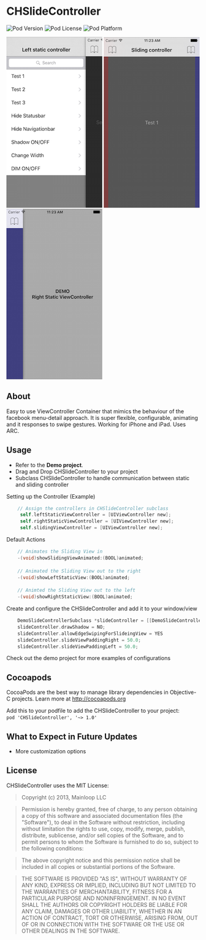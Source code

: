 CHSlideController
=================

![Pod Version](https://img.shields.io/cocoapods/v/CHSlideController.svg?style=flat)
![Pod License](https://img.shields.io/cocoapods/l/CHSlideController.svg?style=flat)
![Pod Platform](https://img.shields.io/cocoapods/p/CHSlideController.svg?style=flat)

![Alt text](Screenshots/sc1.png "Screenshot 1")
![Alt text](Screenshots/sc2.png "Screenshot 2")
![Alt text](Screenshots/sc3.png "Screenshot 3")

About
---------
Easy to use ViewController Container that mimics the behaviour of the facebook menu-detail approach. It is super flexible, configurable, animating and it responses to swipe gestures. Working for iPhone and iPad. Uses ARC.


Usage
---------
- Refer to the **Demo project**.
- Drag and Drop CHSlideController to your project
- Subclass CHSlideController to handle communication between static and sliding controller


Setting up the Controller (Example)

```objective-c
	// Assign the controllers in CHSlideController subclass
     self.leftStaticViewController = [UIViewController new];
     self.rightStaticViewController = [UIViewController new];
     self.slidingViewController = [UIViewController new];
```

Default Actions

```objective-c
	// Animates the Sliding View in
	-(void)showSlidingViewAnimated:(BOOL)animated;

	// Animated the Sliding View out to the right
	-(void)showLeftStaticView:(BOOL)animated;

	// Animted the Sliding View out to the left
	-(void)showRightStaticView:(BOOL)animated;
```

Create and configure the CHSlideController and add it to your window/view

```objective-c
    DemoSlideControllerSubclass *slideController = [[DemoSlideControllerSubclass alloc] init];
	slideController.drawShadow = NO;
	slideController.allowEdgeSwipingForSlideingView = YES
	slideController.slideViewPaddingRight = 50.0;
	slideController.slideViewPaddingLeft = 50.0;
```
Check out the demo project for more examples of configurations

Cocoapods
-------
CocoaPods are the best way to manage library dependencies in Objective-C projects.
Learn more at http://cocoapods.org

Add this to your podfile to add the CHSlideController to your project:<br /> `pod 'CHSlideController', '~> 1.0'`


What to Expect in Future Updates
-----------

+ More customization options


License
--------
CHSlideController uses the MIT License:

>Copyright (c) 2013, Mainloop LLC

>Permission is hereby granted, free of charge, to any person obtaining a copy of this software and associated documentation files (the "Software"), to deal in the Software without restriction, including without limitation the rights to use, copy, modify, merge, publish, distribute, sublicense, and/or sell copies of the Software, and to permit persons to whom the Software is furnished to do so, subject to the following conditions:

>The above copyright notice and this permission notice shall be included in all copies or substantial portions of the Software.

>THE SOFTWARE IS PROVIDED "AS IS", WITHOUT WARRANTY OF ANY KIND, EXPRESS OR IMPLIED, INCLUDING BUT NOT LIMITED TO THE WARRANTIES OF MERCHANTABILITY, FITNESS FOR A PARTICULAR PURPOSE AND NONINFRINGEMENT. IN NO EVENT SHALL THE AUTHORS OR COPYRIGHT HOLDERS BE LIABLE FOR ANY CLAIM, DAMAGES OR OTHER LIABILITY, WHETHER IN AN ACTION OF CONTRACT, TORT OR OTHERWISE, ARISING FROM, OUT OF OR IN CONNECTION WITH THE SOFTWARE OR THE USE OR OTHER DEALINGS IN THE SOFTWARE.